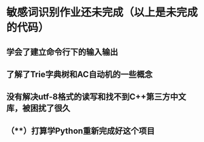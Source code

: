 敏感词识别作业还未完成（以上是未完成的代码）
=======
学会了建立命令行下的输入输出
-------
了解了Trie字典树和AC自动机的一些概念
-------
没有解决utf-8格式的读写和找不到C++第三方中文库，被困扰了很久
-------
（**）打算学Python重新完成好这个项目
-------
